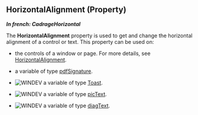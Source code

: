 
## HorizontalAlignment (Property)

***In french: CadrageHorizontal***
	



<a name="XUse"></a>
<a name="Use"></a>
<a name="description"></a>
The **HorizontalAlignment** property is used to get and change the horizontal alignment of a control or text. This property can be used on: 

- the controls of a window or page. For more details, see [HorizontalAlignment](../Proprietes/2510023.md). 

- a variable of type [pdfSignature](../WDLang6/1000022255.md).

- ![WINDEV](https://doc.pcsoft.fr/ext/images/us/WD.png) a variable of type [Toast](../WDLang1/1000024638.md).

- ![WINDEV](https://doc.pcsoft.fr/ext/images/us/WD.png) a variable of type [picText](../WDLang1/1000025178.md).

- ![WINDEV](https://doc.pcsoft.fr/ext/images/us/WD.png) a variable of type [diagText](../WDLang1/1410088393.md).





